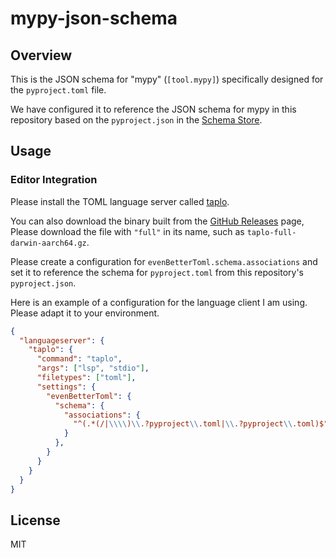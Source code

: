 # mypy-json-schema

## Overview

This is the JSON schema for "mypy" (`[tool.mypy]`) specifically designed for the `pyproject.toml` file.

We have configured it to reference the JSON schema for mypy in this repository based on the `pyproject.json` in the [Schema Store](https://www.schemastore.org).

## Usage

### Editor Integration

Please install the TOML language server called [taplo](https://github.com/tamasfe/taplo).

You can also download the binary built from the [GitHub Releases](https://github.com/tamasfe/taplo/releases) page, Please download the file with `"full"` in its name, such as `taplo-full-darwin-aarch64.gz`.

Please create a configuration for `evenBetterToml.schema.associations` and set it to reference the schema for `pyproject.toml` from this repository's `pyproject.json`.

Here is an example of a configuration for the language client I am using. Please adapt it to your environment.

```json
{
  "languageserver": {
    "taplo": {
      "command": "taplo",
      "args": ["lsp", "stdio"],
      "filetypes": ["toml"],
      "settings": {
        "evenBetterToml": {
          "schema": {
            "associations": {
              "^(.*(/|\\\\)\\.?pyproject\\.toml|\\.?pyproject\\.toml)$": "https://raw.githubusercontent.com/yaegassy/mypy-json-schema/master/schemas/pyproject.json"
            }
          },
        }
      }
    }
  }
}
```

## License

MIT
